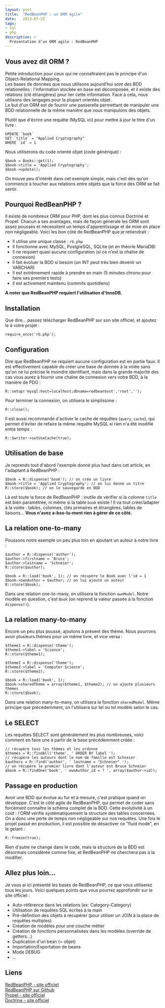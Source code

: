 ```yaml
---
layout: post
title:  "RedBeanPHP : un ORM agile"
date:   2013-07-25
tags: 
- sql
- php
description: >
  Présentation d'un ORM agile : RedBeanPHP
---
```


## Vous avez dit ORM ?

Petite introduction pour ceux qui ne connaîtraient pas le principe d'un Object-Relational Mapping.   
Les bases de données que nous utilisons aujourd'hui sont des BDD relationelles : l'information stockée en base est décomposée, et il existe des relations (clé étrangères) pour lier cette information. Face à cela, nous utilisons des langages pour la plupart orientés objet.   
Le but d'un ORM est de fournir une passerelle permettant de manipuler une BDD relationnelle de la même manière que nous manipulons des objets.

Plutôt que d'écrire une requête (MySQL ici) pour mettre à jour le titre d'un livre :

	UPDATE `book` 
	SET `title` = "Applied Cryptography" 
	WHERE `id` = 1

Nous utiliserons du code orienté objet (code générique) :

	$book = Books::get(1);
	$book->title = 'Applied Cryptography';
	$book->update();

On trouve peu d'intérêt dans cet exemple simple, mais c'est dès qu'on commence à toucher aux relations entre objets que la force des ORM se fait sentir.

## Pourquoi RedBeanPHP ?

Il existe de nombreux ORM pour PHP, dont les plus connus Doctrine et Propel. Chacun a ses avantages, mais de façon générale les ORM sont assez poussés et nécessitent un temps d'apprentissage et de mise en place non négligeable. 
Voici les bon côté de RedBeanPHP que je retiendrait :

* Il utilise une unique classe : `rb.php`
* Il fonctionne avec MySQL, PostgreSQL, SQLite (et en théorie MariaDB)
* Il ne requiert quasi aucune configuration (si ce n'est la chaîne de connexion)
* Il fait évoluer la BDD si besoin (un INT peut très bien devenir un VARCHAR)
* Il est extrêmement rapide à prendre en main (5 minutes chrono pour faire ses premiers tests)
* Il est activement maintenu (commits quotidiens)

**A noter que RedBeanPHP requiert l'utilisation d'InnoDB.**

## Installation

Que dire... passez télécharger RedBeanPHP sur son site officiel, et ajoutez le à votre projet :

	require_once('rb.php');

## Configuration

Dire que RedBeanPHP ne requiert aucune configuration est en partie faux. Il est effectivement capable de créer une base de donnée à la volée sans qu'on ne lui précise le moindre identifiant, mais dans la grande majorité des cas vous aurez à fournir une chaîne de connexion vers votre BDD, à la manière de PDO :

	R::setup('mysql:host=localhost;dbname=redbeantest','root','');

Pour terminer la connexion, on utilisera le simplissime :

	R::close();

Il est aussi recommandé d'activer le cache de requêtes (`query_cache`), qui permet d'éviter de refaire la même requête MySQL si rien n'a été modifié entre temps :

	R::$writer->setUseCache(true);

## Utilisation de base

Je reprends tout d'abord l'exemple donné plus haut dans cet article, en l'adaptant à RedBeanPHP :

	$book = R::dispense('book'); // on crée un livre
	$book->title = 'Applied Cryptography'; // on lui donne un titre
	R::store($book); // on le sauvegarde en BDD

Là est toute la force de RedBeanPHP : inutile de vérifier si la colonne `title` est bien paramétrée, ni même si la table `book` existe !
Il va tout créer/adapter à la volée : tables, colonnes, clés primaires et étrangères, tables de liaisons... <strong>Vous n'avez a-bso-lu-ment rien à gérer de ce côté.</strong>

## La relation one-to-many

Poussons notre exemple un peu plus loin en ajoutant un auteur à notre livre :

	$author = R::dispense('author'); 
	$author->firstname = 'Bruce';
	$author->lastname = 'Schneier';
	R::store($author);
	
	$book = R::load('book', 1); // on récupère le Book avec l'id = 1
	$book->ownAuthor = $author; // on lui ajoute un auteur
	R::store($book);

Dans une relation one-to-many, on utilisera la fonction `ownModel`. Notre modèle en question, c'est `Book` (on reprend la valeur passée à la fonction `dispense()`).

## La relation many-to-many

Encore un peu plus poussé, ajoutons à présent des thème. Nous pourrons avoir plusieurs thèmes pour un même livre, et vice versa :

	$theme1 = R::dispense('theme');
	$theme1->label = 'Science';
	R::store($theme1);

	$theme2 = R::dispense('theme');
	$theme2->label = 'Computer Science';
	R::store($theme2);

	$book = R::load('book', 1);
	$book->sharedTheme = array($theme1, $theme2); // on ajoute plusieurs thèmes
	R::store($book);

Dans une relation many-to-many, on utilisera la fonction `sharedModel`. Même principe que précédemment, on l'utilisera sur tel ou tel modèle selon le cas.

## Le SELECT

Les requêtes SELECT sont généralement les plus nombreuses, voici comment en faire une à partir de la base précédemment créée :

	// récupère tous les thèmes et les ordonne
	$themes = R::findAll('theme', ' ORDER BY label '); 
	// récupère les auteurs dont le nom de famille est Schneier
	$authors = R::find('author', ' lastname = "Schneier" '); 
	// on récupère le premier livre dont l'auteur est Bruce Schneier
	$book = R::findOne('book', ' ownAuthor_id = ? ', array($author->id)); 

## Passage en production

Avoir une BDD qui évolue au fur et à mesure, c'est pratique quand on développe. C'est le côté agile de RedBeanPHP, qui permet de coder sans forcément connaître le schéma complet de la BDD. Cette évolutivité à un coût : l'ORM vérifie systématiquement la structure des tables concernées. On a donc une perte de temps non négligeable sur nos requêtes. Une fois le projet passé en production, il est possible de désactiver ce "fluid mode", en le gelant :

	R::freeze(true);

Rien d'autre ne change dans le code, mais la structure de la BDD est désormais considérée comme fixe, et RedBeanPHP ne cherchera pas à la modifier.

## Allez plus loin...

Je vous ai ici présenté les bases de RedBeanPHP, ce que vous utiliserez tous les jours. Voici quelques points que vous pourrez approfondir sur le site officiel :

* Auto-référence dans les relations (ex: Category-Category)
* Utilisation de requêtes SQL écrites à la main
* Pré-définition des objets à récupérer (pour utiliser un JOIN à la place de requêtes multiples)
* Création de modèles pour une couche métier
* Création de fonctions personnalisées dans les modèles (override de getters...)
* Duplication d'un bean (= objet)
* Importation/Exportation de beans
* Mode DEBUG
* ...

## Liens
[RedBeanPHP - site officiel](http://redbeanphp.com/)   
[RedBeanPHP sur Github](https://github.com/gabordemooij/redbean)   
[Propel - site officiel](http://propelorm.org/)   
[Doctrine - site officiel](http://www.doctrine-project.org/)   